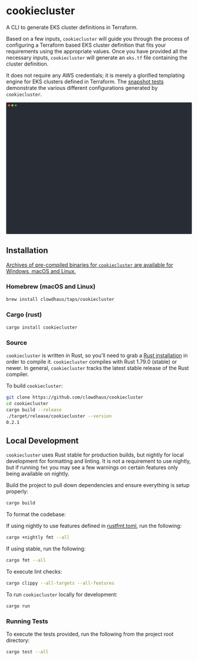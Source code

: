 # cookiecluster

A CLI to generate EKS cluster definitions in Terraform.

Based on a few inputs, `cookiecluster` will guide you through the process of configuring a Terraform based EKS cluster definition that fits your requirements using the appropriate values. Once you have provided all the necessary inputs, `cookiecluster` will generate an `eks.tf` file containing the cluster definition.

It does not require any AWS credentials; it is merely a glorified templating engine for EKS clusters defined in Terraform. The [snapshot tests](https://github.com/clowdhaus/cookiecluster/tree/main/cookiecluster/src/snapshots) demonstrate the various different configurations generated by `cookiecluster`.

<p align="center">
  <img src=".github/demo.svg" alt="cookiecluster demo">
</p>

## Installation

[Archives of pre-compiled binaries for `cookiecluster` are available for Windows, macOS and Linux.](https://github.com/clowdhaus/cookiecluster/releases)

### Homebrew (macOS and Linux)

```sh
brew install clowdhaus/taps/cookiecluster
```

### Cargo (rust)

```sh
cargo install cookiecluster
```

### Source

`cookiecluster` is written in Rust, so you'll need to grab a [Rust installation](https://www.rust-lang.org/) in order to compile it.
`cookiecluster` compiles with Rust 1.79.0 (stable) or newer. In general, `cookiecluster` tracks the latest stable release of the Rust compiler.

To build `cookiecluster`:

```sh
git clone https://github.com/clowdhaus/cookiecluster
cd cookiecluster
cargo build --release
./target/release/cookiecluster --version
0.2.1
```

## Local Development

`cookiecluster` uses Rust stable for production builds, but nightly for local development for formatting and linting. It is not a requirement to use nightly, but if running `fmt` you may see a few warnings on certain features only being available on nightly.

Build the project to pull down dependencies and ensure everything is setup properly:

```sh
cargo build
```

To format the codebase:

If using nightly to use features defined in [rustfmt.toml](rustfmt.toml), run the following:

```sh
cargo +nightly fmt --all
```

If using stable, run the following:

```sh
cargo fmt --all
```

To execute lint checks:

```sh
cargo clippy --all-targets --all-features
```

To run `cookiecluster` locally for development:

```sh
cargo run
```

### Running Tests

To execute the tests provided, run the following from the project root directory:

```sh
cargo test --all
```
